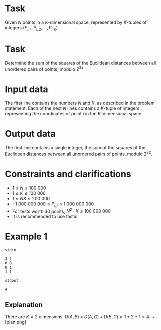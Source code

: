 # Task

Given $N$ points in a $K$-dimensional space, represented by $K$-tuples of integers ($P_{i,1}, P_{i,2}, ..., P_{i,k}$).

# Task

Determine the sum of the squares of the Euclidean distances between all unordered pairs of points, modulo ${2}^{32}$.

# Input data

The first line contains the numbers $N$ and $K$, as described in the problem statement.
Each of the next $N$ lines contains a $K$-tuple of integers, representing the coordinates of point $i$ in the $K$-dimensional space.

# Output data

The first line contains a single integer, the sum of the squares of the Euclidean distances between all unordered pairs of points, modulo ${2}^{32}$.

# Constraints and clarifications

* $1 \leq N \leq 100 \ 000$
* $1 \leq K \leq 100 \ 000$
* $1 \leq NK \leq 200 \ 000$
* $-1 \ 000 \ 000 \ 000 \leq P_{i,j} \leq 1 \ 000 \ 000 \ 000$
* For tests worth $30$ points, ${N}^{2} \cdot K \leq 100 \ 000 \ 000$
* It is recommended to use fastio

# Example 1

`stdin`
```
3 2
0 0
0 1
1 1
```

`stdout`
```
4
```

## Explanation

There are $K = 2$ dimensions.
$D(A, B) + D(A, C) + D(B, C) = 1 + 2 + 1 = 4$.
~[plan.png]